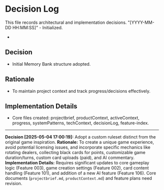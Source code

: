 # Decision Log

This file records architectural and implementation decisions.
"[YYYY-MM-DD HH:MM:SS]" - Initialized.

-

## Decision

- Initial Memory Bank structure adopted.

## Rationale

- To maintain project context and track progress/decisions effectively.

## Implementation Details

- Core files created: projectbrief, productContext, activeContext, progress, systemPatterns, techContext, decisionLog, feature-index.

---

**Decision [2025-05-04 17:00:19]:** Adopt a custom ruleset distinct from the original game inspiration.
**Rationale:** To create a unique game experience, avoid potential licensing issues, and incorporate specific mechanics like rotating dealers, collecting black cards for points, customizable game duration/turns, custom card uploads (paid), and AI commentary.
**Implementation Details:** Requires significant updates to core gameplay logic (Feature 003), game creation settings (Feature 002), card content handling (Feature 101), and addition of a new AI feature (Feature 106). Core documents (`projectbrief.md`, `productContext.md`) and feature plans need revision.
